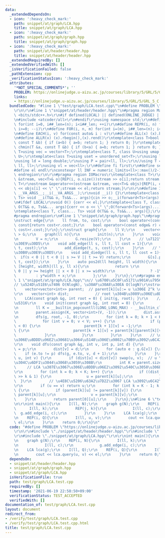```yaml
---
data:
  _extendedDependsOn:
  - icon: ':heavy_check_mark:'
    path: snippet/at/graph/LCA.hpp
    title: snippet/at/graph/LCA.hpp
  - icon: ':heavy_check_mark:'
    path: snippet/at/graph/graph.hpp
    title: snippet/at/graph/graph.hpp
  - icon: ':heavy_check_mark:'
    path: snippet/at/header/header.hpp
    title: snippet/at/header/header.hpp
  _extendedRequiredBy: []
  _extendedVerifiedWith: []
  _isVerificationFailed: false
  _pathExtension: cpp
  _verificationStatusIcon: ':heavy_check_mark:'
  attributes:
    '*NOT_SPECIAL_COMMENTS*': ''
    PROBLEM: https://onlinejudge.u-aizu.ac.jp/courses/library/5/GRL/5/GRL_5_C
    links:
    - https://onlinejudge.u-aizu.ac.jp/courses/library/5/GRL/5/GRL_5_C
  bundledCode: "#line 1 \"test/graph/LCA.test.cpp\"\n#define PROBLEM \"https://onlinejudge.u-aizu.ac.jp/courses/library/5/GRL/5/GRL_5_C\"\
    \r\n\r\n#line 1 \"snippet/at/header/header.hpp\"\n#pragma region Macros\r\n#include\
    \ <bits/stdc++.h>\r\n#if defined(LOCAL) || defined(ONLINE_JUDGE) || defined(_DEBUG)\r\
    \n#include <atcoder/all>\r\n#endif\r\nusing namespace std;\r\n#define REP(i, n)\
    \ for(int i=0, i##_len=(n); i<i##_len; ++i)\r\n#define REPR(i, n) for(int i=(n);\
    \ i>=0; --i)\r\n#define FOR(i, n, m) for(int i=(m), i##_len=(n); i<i##_len; ++i)\r\
    \n#define EACH(i, v) for(const auto& i : v)\r\n#define ALL(x) (x).begin(),(x).end()\r\
    \n#define ALLR(x) (x).rbegin(),(x).rend()\r\ntemplate<class T>bool chmax(T &a,\
    \ const T &b) { if (a<b) { a=b; return 1; } return 0; }\r\ntemplate<class T>bool\
    \ chmin(T &a, const T &b) { if (b<a) { a=b; return 1; } return 0; }\r\ntemplate<class\
    \ T>using vec = vector<T>;\r\ntemplate<class T, class U>using umap = unordered_map<T,\
    \ U>;\r\ntemplate<class T>using uset = unordered_set<T>;\r\nusing ll = long long;\r\
    \nusing ld = long double;\r\nusing P = pair<ll, ll>;\r\n//using T = tuple<ll,\
    \ ll, ll>;\r\nusing vl = vec<ll>;\r\n#define fi first\r\n#define se second\r\n\
    #define el endl\r\nconstexpr ll INF = numeric_limits<ll>::max()/2-1;\r\n#pragma\
    \ endregion\r\n\r\n#pragma region IOMacros\r\ntemplate<class T>\r\nistream &operator>>(istream\
    \ &stream, vec<T>& o){REP(i, o.size())stream >> o[i];return stream;}\r\ntemplate<class\
    \ T>\r\nostream &operator<<(ostream &stream, vec<T>& objs){REP(i, objs.size())stream\
    \ << objs[i] << \" \";stream << el;return stream;}\r\n\r\n#define I(T, ...) ;T\
    \ __VA_ARGS__;__i(__VA_ARGS__);\r\nvoid __i() {}\r\ntemplate<class T, class...\
    \ Ts> void __i(T&& o, Ts&&... args){cin >> o;__i(forward<Ts>(args)...);}\r\n\r\
    \n#ifdef LOCAL\r\nvoid O() {cerr << el;}\r\ntemplate<class T, class... Ts> void\
    \ O(T&& o, Ts&&... args){cerr << o << \" \";O(forward<Ts>(args)...);}\r\n#else\r\
    \ntemplate<class T, class... Ts> void O(T&& o, Ts&&... args){};\r\n#endif\r\n\
    #pragma endregion\r\n#line 1 \"snippet/at/graph/graph.hpp\"\n#pragma region graph\r\
    \nstruct edge{\r\n    ll from, to, cost;\r\n    bool operator<(const edge& r)\
    \ const{return cost<r.cost;}\r\n    bool operator>(const edge& r) const{return\
    \ cost>r.cost;}\r\n};\r\nstruct graph{\r\n    ll V;\r\n    vector<vector<edge>\
    \ > G;\r\n    graph(ll n){\r\n        init(n);\r\n    }\r\n    void init(ll n){\r\
    \n        V = n;\r\n        G.resize(V);\r\n    }\r\n    // \u7121\u5411\u30B0\
    \u30E9\u30D5\r\n    void add_edge(ll s, ll t, ll cost = 1){\r\n        add_diedge(s,\
    \ t, cost);\r\n        add_diedge(t, s, cost);\r\n    }\r\n    // \u6709\u5411\
    \u30B0\u30E9\u30D5\r\n    void add_diedge(ll s, ll t, ll cost = 1){\r\n      \
    \  if(s < 0 || t < 0 || s >= V || t >= V) return;\r\n        G[s].push_back({s,\
    \ t, cost});\r\n    }\r\n    auto pos2d(ll height, ll width){\r\n        return\
    \ [height, width](ll y, ll x){\r\n            return \r\n                (y <\
    \ 0 || y >= height || x < 0 || x >= width)\r\n                ? -1\r\n       \
    \         : y*width + x;\r\n        };\r\n    }\r\n};\r\n#pragma endregion\n#line\
    \ 1 \"snippet/at/graph/LCA.hpp\"\n// \u6700\u5C0F\u5171\u901A\u7956\u5148\r\n\
    // \u524D\u51E6\u7406 O(NlogN), \u30AF\u30A8\u30EA O(logN)\r\nstruct LCA {\r\n\
    \    vector<vector<int>> parent;  // parent[k][u]:= u \u306E 2^k \u5148\u306E\u89AA\
    \r\n    vector<int> dist;            // root \u304B\u3089\u306E\u8DDD\u96E2\r\n\
    \    LCA(const graph &g, int root = 0) { init(g, root); }\r\n    // \u521D\u671F\
    \u5316\r\n    void init(const graph &g, int root = 0) {\r\n        ll V = g.V;\r\
    \n        ll K = __builtin_popcountll(LONG_LONG_MAX) - __builtin_clzll(V) + 1;\r\
    \n        parent.assign(K, vector<int>(V, -1));\r\n        dist.assign(V, -1);\r\
    \n        dfs(g, root, -1, 0);\r\n        for (int k = 0; k + 1 < K; k++) {\r\n\
    \            for (int v = 0; v < V; v++) {\r\n                if (parent[k][v]\
    \ < 0) {\r\n                    parent[k + 1][v] = -1;\r\n                } else\
    \ {\r\n                    parent[k + 1][v] = parent[k][parent[k][v]];\r\n   \
    \             }\r\n            }\r\n        }\r\n    }\r\n    // \u6839\u304B\u3089\
    \u306E\u8DDD\u96E2\u30681\u3064\u5148\u306E\u9802\u70B9\u3092\u6C42\u3081\u308B\
    \r\n    void dfs(const graph &g, int v, int p, int d) {\r\n        parent[0][v]\
    \ = p;\r\n        dist[v] = d;\r\n        for (auto e : g.G[v]) {\r\n        \
    \    if (e.to != p) dfs(g, e.to, v, d + 1);\r\n        }\r\n    }\r\n    int query(int\
    \ u, int v) {\r\n        if (dist[u] < dist[v]) swap(u, v);  // u \u306E\u65B9\
    \u304C\u6DF1\u3044\u3068\u3059\u308B\r\n        int K = parent.size();\r\n   \
    \     // LCA \u307E\u3067\u306E\u8DDD\u96E2\u3092\u540C\u3058\u306B\u3059\u308B\
    \r\n        for (int k = 0; k < K; k++) {\r\n            if ((dist[u] - dist[v])\
    \ >> k & 1) {\r\n                u = parent[k][u];\r\n            }\r\n      \
    \  }\r\n        // \u4E8C\u5206\u63A2\u7D22\u3067 LCA \u3092\u6C42\u3081\u308B\
    \r\n        if (u == v) return u;\r\n        for (int k = K - 1; k >= 0; k--)\
    \ {\r\n            if (parent[k][u] != parent[k][v]) {\r\n                u =\
    \ parent[k][u];\r\n                v = parent[k][v];\r\n            }\r\n    \
    \    }\r\n        return parent[0][u];\r\n    }\r\n};\n#line 6 \"test/graph/LCA.test.cpp\"\
    \n\r\nint main(){\r\n    I(ll, N);\r\n    graph g(N);\r\n    REP(i, N){\r\n  \
    \      I(ll, k);\r\n        REP(j, k){\r\n            I(ll, c);\r\n          \
    \  g.add_edge(i, c);\r\n        }\r\n    }\r\n    LCA lca(g);\r\n    I(ll, Q);\r\
    \n    REP(i, Q){\r\n        I(ll, u, v);\r\n        cout << lca.query(u, v) <<\
    \ el;\r\n    }\r\n    return 0;\r\n}\n"
  code: "#define PROBLEM \"https://onlinejudge.u-aizu.ac.jp/courses/library/5/GRL/5/GRL_5_C\"\
    \r\n\r\n#include \"./snippet/at/header/header.hpp\"\r\n#include \"./snippet/at/graph/graph.hpp\"\
    \r\n#include \"./snippet/at/graph/LCA.hpp\"\r\n\r\nint main(){\r\n    I(ll, N);\r\
    \n    graph g(N);\r\n    REP(i, N){\r\n        I(ll, k);\r\n        REP(j, k){\r\
    \n            I(ll, c);\r\n            g.add_edge(i, c);\r\n        }\r\n    }\r\
    \n    LCA lca(g);\r\n    I(ll, Q);\r\n    REP(i, Q){\r\n        I(ll, u, v);\r\
    \n        cout << lca.query(u, v) << el;\r\n    }\r\n    return 0;\r\n}"
  dependsOn:
  - snippet/at/header/header.hpp
  - snippet/at/graph/graph.hpp
  - snippet/at/graph/LCA.hpp
  isVerificationFile: true
  path: test/graph/LCA.test.cpp
  requiredBy: []
  timestamp: '2021-06-19 22:58:50+09:00'
  verificationStatus: TEST_ACCEPTED
  verifiedWith: []
documentation_of: test/graph/LCA.test.cpp
layout: document
redirect_from:
- /verify/test/graph/LCA.test.cpp
- /verify/test/graph/LCA.test.cpp.html
title: test/graph/LCA.test.cpp
---
```

